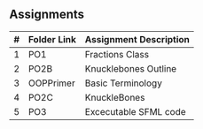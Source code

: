 ## Assignments

|  #  | Folder Link | Assignment Description |
| :-: | ----------- | ---------------------- |
|  1  | PO1      | Fractions Class           |
|  2  | PO2B     | Knucklebones Outline      |
|  3  | OOPPrimer| Basic Terminology         |
|  4  | PO2C     | KnuckleBones
|  5  | PO3      | Excecutable SFML code
